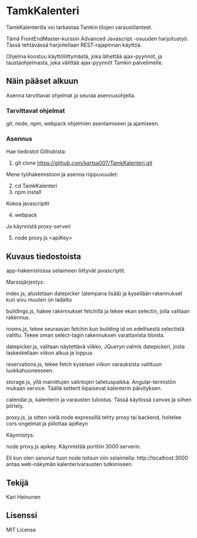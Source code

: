# TamkKalenteri

TamkKalenterilla voi tarkastaa Tamkin tilojen varaustilanteet.

Tämä FrontEndMaster-kurssin Advanced Javascript -osuuden harjoitustyö.
Tässä tehtävässä harjoitellaan REST-rajapinnan käyttöä.

Ohjelma koostuu käyttöliittymästä, joka 
lähettää ajax-pyynnöt, ja taustaohjelmasta, joka välittää ajax-pyynnöt Tamkin palvelimelle.

## Näin pääset alkuun

Asenna tarvittavat ohjelmat ja seuraa asennusohjeita.

### Tarvittavat ohjelmat

git, node, npm, webpack ohjelmien asentamiseen ja ajamiseen.

### Asennus

Hae tiedostot Githubista:

1) git clone https://github.com/kartsa007/TamkKalenteri.git

Mene työhakemistoon ja asenna riippuvuudet:

2) cd TamkKalenteri
3) npm install

Kokoa javascriptit

4) webpack

Ja käynnistä proxy-serveri

5) node proxy.js \<apiKey>

## Kuvaus tiedostoista

app-hakemistossa selaimeen liittyvät javascriptit.

Marssijärjestys:

index.js,
alustetaan datepicker (alempana lisää) ja kysellään rakennukset kun
sivu muuten on ladattu

buildings.js,
hakee rakennukset fetchillä ja tekee ekan selectin, jolla
valitaan rakennus.

rooms.js,
tekee seuraavan fetchin kun building id on edellisestä selectistä
valittu. Tekee oman select-tagin rakennuksen varattavista tiloista.

datepicker.js,
valitaan näytettävä viikko, JQueryn valmis datepickeri, josta laskeskellaan
viikon alkua ja loppua.

reservations.js,
tekee fetch kyseisen viikon varauksista valittuun luokkahuoneeseen.

storage.js,
yllä mainittujen valintojen talletuspaikka. Angular-termistön mukaan service.
Täällä setterit liipaisevat kalenterin päivityksen.

calendar.js,
kalenterin ja varausten tulostus. Tässä käytössä canvas ja siihen piirtely.

proxy.js,
ja sitten vielä node expressillä tehty proxy tai backend, hoitelee cors ongelmat ja piilottaa apiKeyn

Käynnistys:

node proxy.js apikey.
Käynnistää porttiin 3000 serverin.

Eli kun olen sanonut tuon node loitsun niin selaimella:
http://localhost:3000
antaa web-näkymän kalenterivarausten tutkimiseen.

## Tekijä

Kari Heinonen

## Lisenssi

MIT License

